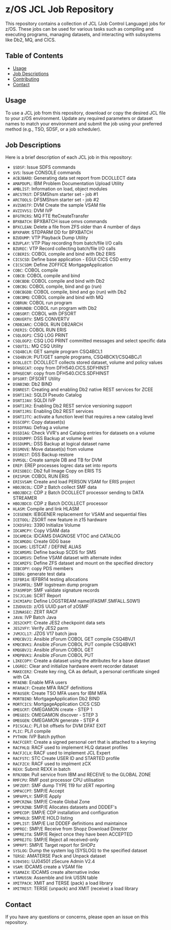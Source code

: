 # z/OS JCL Job Repository

This repository contains a collection of JCL (Job Control Language) jobs for z/OS. These jobs can be used for various tasks such as compiling and executing programs, managing datasets, and interacting with subsystems like Db2, MQ, and CICS.

## Table of Contents

- [Usage](#usage)
- [Job Descriptions](#job-descriptions)
- [Contributing](#contributing)
- [Contact](#contact)

## Usage

To use a JCL job from this repository, download or copy the desired JCL file to your z/OS environment. Update any required parameters or dataset names to match your environment and submit the job using your preferred method (e.g., TSO, SDSF, or a job scheduler).

## Job Descriptions

Here is a brief description of each JCL job in this repository:

- `$SDSF`: Issue SDFS commands
- `$VS`: Issue CONSOLE commands
- `ACBJBARD`: Generating data set report from DCOLLECT data
- `AMAPDUPL`: IBM Problem Documentation Upload Utility
- `AMBLIST`: Information on load, object modules
- `ARCSTRST`: DFSMShsm starter set - job #1
- `ARCTOOLS`: DFSMShsm starter set - job #2
- `AVZGNSTF`: DVM Create the sample VSAM file
- `AVZIVVS1`: DVM IVP
- `BFGTRCRS`: MQ FTE fteCreateTransfer
- `BPXBATCH`: BPXBATCH issue omvs commands
- `BPXCLEAN`: Delete a file from ZFS older than 4 number of days
- `BPXPARM`: STDPARM DD for BPXBATCH
- `BZUDUMP`: VTP Playback Dump Utility
- `BZUPLAY`: VTP Play recording from batch/file I/O calls
- `BZUREC`: VTP Record collecting batch/file I/O calls
- `CCBERIS`: COBOL compile and bind with Db2 ERIS
- `CICSCSD`: Define base application - EGUI CICS CSD entry
- `CICSCSDM`: Define ZOFFICE MortgageApplication
- `COBC`: COBOL compile
- `COBCB`: COBOL compile and bind
- `COBCBDB`: COBOL compile and bind with Db2
- `COBCBG`: COBOL compile, bind and go (run)
- `COBCBGDB`: COBOL compile, bind and go (run) with Db2
- `COBCBMQ`: COBOL compile and bind with MQ
- `COBRUN`: COBOL run program
- `COBRUNDB`: COBOL run program with Db2
- `COBSORT`: COBOL with DFSORT
- `CONVERTV`: SMS CONVERTV
- `CRDB2ARC`: COBOL RUN DB2ARCH
- `CRERIS`: COBOL RUN ERIS
- `CSQLOGP1`: CSQ LOG PRINT
- `CSQLOGP2`: CSQ LOG PRINT committed messages and select specific data
- `CSQUTIL`: MQ CSQ Utility
- `CSQ4BCLR`: GET sample program CSQ4BCL1
- `CSQ4BVJR`: PUT/GET sample programs, CSQ4BCK1/CSQ4BCJ1
- `DCOLLECT`: DCOLLECT collects stored dataset, volume and policy values
- `DFH$ECAT`: copy from DFH540.CICS.SDFHINST
- `DFH$ECNF`: copy from DFH540.CICS.SDFHINST
- `DFSORT`: DFSORT Utility
- `DSNBIND`: Db2 BIND
- `DSNREST`: Creating and enabling Db2 native REST services for ZCEE
- `DSNTIJAI`: SQLDI Pseudo Catalog
- `DSNTIJAV`: SQLDI IVP
- `DSNTIJR2`: Enabling Db2 REST service versioning support
- `DSNTIJRS`: Enabling Db2 REST services
- `DSNTIJTC`: activate a function level that requires a new catalog level
- `DSSCOPY`: Copy dataset(s)
- `DSSDFRAG`: Defrag a volume
- `DSSDIAG`: Check VVR's and Catalog entries for datasets on a volume
- `DSSDUMPF`: DSS Backup at volume level
- `DSSDUMPL`: DSS Backup at logical dataset name
- `DSSMOVE`: Move dataset(s) from volume
- `DSSREST`: DSS Backup restore
- `DVMSQL`: Create sample DB and TB for DVM
- `EREP`: EREP processes logrec data set into reports
- `ERISDBIC`: Db2 full Image Copy on ERIS TS
- `ERISPGM`: COBOL RUN ERIS
- `ERISVSAM`: Create and load PERSON VSAM for ERIS project
- `HBOJBCOL`: CDP z Batch collect SMF data
- `HBOJBDC2`: CDP z Batch DCOLLECT processor sending to DATA STREAMER
- `HBOJBDCO`: CDP z Batch DCOLLECT processor
- `HLASM`: Compile and link HLASM
- `ICEGENER`: IEBGENER replacement for VSAM and sequential files
- `ICETOOL`: ZSORT new feature in z15 hardware
- `ICKDSF01`: 3390 Initialize Volume
- `IDCAMCPY`: Copy VSAM data
- `IDCAMDIA`: IDCAMS DIAGNOSE VTOC and CATALOG
- `IDCAMGDG`: Create GDG base
- `IDCAMS`: LISTCAT / DEFINE ALIAS
- `IDCAMSMS`: Define backup SCDS for SMS
- `IDCAMSVS`: Define VSAM dataset with alternate index
- `IDCAMZFS`: Define ZFS dataset and mount on the specified directory
- `IEBCOPY`: copy PDS members
- `IEBDG`: generate test data
- `IEFBR14`: IEFBR14 testing allocations
- `IFASMFDL`: SMF logstream dump program
- `IFASMFDP`: SMF validate signature records
- `ISCJCL86`: SCRT Report
- `IXCMIAPU`: Define LOGSTREAM name(IFASMF.SMFALL.S0W1)
- `IZUDUUID`: z/OS UUID part of zOSMF
- `IZUNASEC`: ZERT RACF
- `JAVA`: IVP Batch Java
- `JES2CKPT`: Create JES2 checkpoint data sets
- `JES2VFY`: Verify JES2 parm
- `JVMJCL17`: JZOS V17 batch java
- `KMQCBVJ1`: Ansible zForum COBOL GET compile CSQ4BVJ1
- `KMQCBVK1`: Ansible zForum COBOL PUT compile CSQ4BVK1
- `KMQGBVJ1`: Ansible zForum COBOL GET
- `KMQPBVK1`: Ansible zForum COBOL PUT
- `LIKECOPY`: Create a dataset using the attributes for a base dataset
- `LOGREC`: Clear and initialize hardware event recorder dataset
- `MAKECER2`: Create key ring, CA as default, a personal certificate singed with CA
- `MFAENB`: Enable MFA users
- `MFARACF`: Create MFA RACF definitions
- `MFAUSER`: Create TSO MFA users for IBM MFA
- `MORTBIND`: MortgageApplication Db2 BIND
- `MORTCICS`: MortgageApplication CICS CSD
- `OMEGCRT`: OMEGAMON create - STEP 1
- `OMEGDIS`: OMEGAMON discover - STEP 3
- `OMEGGEN`: OMEGAMON generate - STEP 4
- `PICSCALC`: PL/I bit offsets for DVM DFAT EXIT
- `PLIC`: PL/I compile
- `PYTHON`: IVP Batch python
- `RACFCERT`: Create a signed personal cert that is attached to a keyring
- `RACFHLQ`: RACF used to implement HLQ dataset profiles
- `RACFJCLX`: RACF used to implement JCL Expert
- `RACFSTC`: STC Create USER ID and STARTED profile
- `RACFZCX`: RACF used to implment zCX
- `REXX`: Submit REXX in batch
- `RFNJOBH`: Pull service from IBM and RECEIVE to the GLOBAL ZONE
- `RMFCPU`: RMF post processor CPU utilisation
- `SMFZERT`: SMF dump TYPE 119 for zERT reporting
- `SMPACCPT`: SMP/E Accept
- `SMPAPPLY`: SMP/E Apply
- `SMPCRZNA`: SMP/E Create Global Zone
- `SMPCRZNB`: SMP/E Allocates datasets and DDDEF's
- `SMPECDP`: SMP/E CDP installation and configuration
- `SMPHOLD`: SMP/E HOLD listing
- `SMPLIST`: SMP/E List DDDEF definitions and maintaince
- `SMPREC`: SMP/E Receive from Shopz Download Director
- `SMPREJTA`: SMP/E Reject once they have been ACCEPTED
- `SMPREJTG`: SMP/E Reject all received-only
- `SMPRPT`: SMP/E Target report for SHOPz
- `SYSLOG`: Dump the system log (SYSLOG) to the specified dataset
- `TERSE`: AMATERSE Pack and Unpack dataset
- `UJ04501`: UJ04501 zSecure Admin V2.4
- `VSAM`: IDCAMS create a VSAM file
- `VSAMAIX`: IDCAMS create alternative index
- `VTAMUSSN`: Assemble and link USSN table
- `XMITPACK`: XMIT and TERSE (pack) a load library
- `XMITREST`: TERSE (unpack) and XMIT (receive) a load library

## Contact
If you have any questions or concerns, please open an issue on this repository.